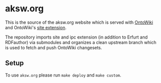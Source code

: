 # aksw.org

This is the source of the aksw.org website which is served
with [OntoWiki](http://ontowiki.net) and OntoWiki's [site
extension](https://github.com/AKSW/site.ontowiki).

The repository imports site and ipc extension (in addition to Erfurt and
RDFauthor) via submodules and organizes a clean upstream branch which is
used to fetch and push OntoWiki changesets.

## Setup

To use `aksw.org` please run `make deploy` and `make custom`.
